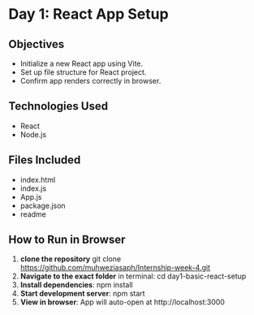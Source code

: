 # Day 1: React App Setup
## Objectives
- Initialize a new React app using Vite.
- Set up file structure for React project.
- Confirm app renders correctly in browser.
## Technologies Used
- React
- Node.js
## Files Included
- index.html
- index.js
- App.js
- package.json
- readme
## How to Run in Browser
1. **clone the repository**
   git clone https://github.com/muhweziasaph/Internship-week-4.git
2. **Navigate to the exact folder** in terminal:
   cd day1-basic-react-setup
2. **Install dependencies**:
   npm install
3. **Start development server**:
   npm start
4. **View in browser**: App will auto-open at http://localhost:3000